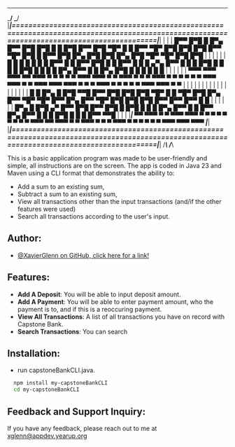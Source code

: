 _______                                                                                                                                          _______
\_____/                                                                                                                                          \_____/
 |___|============================================================================================================================================|___|
 | | |  █▀▀ █▀█ █   █▀▄ █▀▀ █▀█   █▀█ █ █ █▀█ █▀▀ █▀█ ▀█▀ █ █  █▀▀ ▀█▀ █▀█ █▀█ █▀█ █▀▀ ▀█▀ █▀█ █     █▀▀ █▀█ █▀▄ █▀█ █▀█ █▀▄ █▀█ ▀█▀ ▀█▀ █▀█ █▀█  | | |
 | | |  █ █ █ █ █   █ █ █▀▀ █ █   █▀▀ █▀█ █ █ █▀▀ █ █  █  ▄▀▄  █▀▀  █  █ █ █▀█ █ █ █    █  █▀█ █     █   █ █ █▀▄ █▀▀ █ █ █▀▄ █▀█  █   █  █ █ █ █  | | |
 | | |  ▀▀▀ ▀▀▀ ▀▀▀ ▀▀  ▀▀▀ ▀ ▀   ▀   ▀ ▀ ▀▀▀ ▀▀▀ ▀ ▀ ▀▀▀ ▀ ▀  ▀   ▀▀▀ ▀ ▀ ▀ ▀ ▀ ▀ ▀▀▀ ▀▀▀ ▀ ▀ ▀▀▀   ▀▀▀ ▀▀▀ ▀ ▀ ▀   ▀▀▀ ▀ ▀ ▀ ▀  ▀  ▀▀▀ ▀▀▀ ▀ ▀  | | |
 | | |                                                                                                                                            | | |
 | | |                                                                                                                                            | | |
 | | |        █ █  █▀▄ █   █▀█ ▀▀█ █▀▀   █▀█   █▀█ █▀█ ▀█▀ █ █   ▀█▀ █▀█   █▀▄ █▀▀ ▀█▀ ▀█▀ █▀▀ █▀▄   █▀▀ ▀█▀ █▀█ █▀█ █▀█ █▀▀ █▀▀ █▀▀  █ █         | | |
 | | |             █▀▄ █   █▀█ ▄▀  █▀▀   █▀█   █▀▀ █▀█  █  █▀█    █  █ █   █▀▄ █▀▀  █   █  █▀▀ █▀▄   █▀▀  █  █ █ █▀█ █ █ █   █▀▀ ▀▀█              | | |
 |___|             ▀▀  ▀▀▀ ▀ ▀ ▀▀▀ ▀▀▀   ▀ ▀   ▀   ▀ ▀  ▀  ▀ ▀    ▀  ▀▀▀   ▀▀  ▀▀▀  ▀   ▀  ▀▀▀ ▀ ▀   ▀   ▀▀▀ ▀ ▀ ▀ ▀ ▀ ▀ ▀▀▀ ▀▀▀ ▀▀▀              |___|
 |___|============================================================================================================================================|___|
/_____\                                                                                                                                          /_____\
                                                                                                              

This is a basic application program was made to be user-friendly and simple, all instructions are on the screen. 
The app is coded in Java 23 and Maven using a CLI format that demonstrates the ability to:
- Add a sum to an existing sum,
- Subtract a sum to an existing sum,
- View all transactions other than the input transactions (and/if the other features were used)
- Search all transactions according to the user's input.


## Author:

- [@XavierGlenn on GitHub, click here for a link!](https://www.github.com/xavierglenn)


## Features:

- **Add A Deposit**: You will be able to input deposit amount.
- **Add A Payment**:  You will be able to enter payment amount, who the payment is to, and if this is a reoccuring payment.
- **View All Transactions**: A list of all transactions you have on record with Capstone Bank.
- **Search Transactions**: You can search 


## Installation:

- run capstoneBankCLI.java.

```bash
  npm install my-capstoneBankCLI
  cd my-capstoneBankCLI
```
    
## Feedback and Support Inquiry:

If you have any feedback, please reach out to me at xglenn@appdev.yearup.org